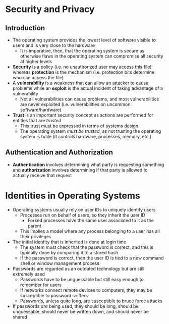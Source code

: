 # Security and Privacy
## Introduction
- The operating system provides the lowest level of software visible to users and is very close to the hardware
    - It is imperative, then, that the operating system is secure as otherwise flaws in the operating system can compromise all security at higher levels
- **Security** is a policy (i.e. no unauthorized user may access this file) whereas **protection** is the mechanism (i.e. protection bits determine who can access the file)
- A **vulnerability** is a weakness that can allow an attacker to cause problems while an **exploit** is the actual incident of taking advantage of a vulnerability
    - Not all vulnerabilities can cause problems, and most vulnerabilities are never exploited (i.e. vulnerabilities on uncommon software/hardware)
- **Trust** is an important security concept as actions are performed for entities that are *trusted*
    - This trust must be expressed in terms of systems design 
    - The operating system *must be trusted*, as not trusting the operating system is futile (it controls hardware, processes, memory, etc.)
## Authentication and Authorization
- **Authentication** involves determining what party is requesting something and **authorization** involves determining if that party is allowed to actually receive that request
# Identities in Operating Systems
- Operating systems usually rely on user IDs to uniquely identify users
    - Processes run on behalf of users, so they inherit the user ID
        - Forked processes have the same user associated to it as the parent
    - This implies a model where any process belonging to a user has all their privileges
- The initial identity that is inherited is done at login time
    - The system must check that the password is correct, and this is typically done by comparing it to a stored hash
    - If the password is correct, then the user ID is tied to a new command shell or window management process
- Passwords are regarded as an outdated technology but are still extremely used
    - Passwords have to be unguessable but still easy enough to remember for users
    - If networks connect remote devices to computers, they may be susceptible to password sniffers
    - Passwords, unless quite long, are susceptible to bruce force attacks
- If passwords *are* being used, they should be long, should be unguessable, should never be written down, and should never be shared 